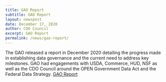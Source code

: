 ```yaml
---
title: GAO Report
subtitle: GAO Report
layout: newspost
date: December 17, 2020
author: CDO Council
excerpt: GAO Report
permalink: /news/gao-report/
---
```


The GAO released a report in December 2020 detailing the progress made in establishing data governance and the current need to address key milestones.  GAO had engagements with USDA, Commerce, HUD, NSF as well as the CDO Council around the OPEN Government Data Act and the Federal Data Strategy. 
<a href="{{ site.baseurl}}/assets/documents/GAO_Report_on_Data_Governance.pdf">GAO Report</a>
